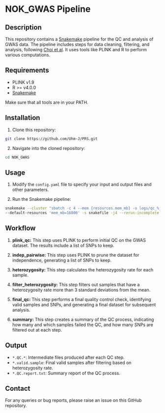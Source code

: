 # NOK_GWAS Pipeline

## Description
This repository contains a [Snakemake](https://snakemake.readthedocs.io/en/stable/) pipeline for the QC and analysis of GWAS data. The pipeline includes steps for data cleaning, filtering, and analysis, following [Choi et al](https://choishingwan.github.io/PRS-Tutorial/target/). It uses tools like PLINK and R to perform various computations.

## Requirements
- PLINK v1.9 
- R >= v4.0.0
- [Snakemake](https://snakemake.readthedocs.io/en/stable/)

Make sure that all tools are in your PATH.

## Installation
1. Clone this repository:  
```bash
git clone https://github.com/Uhm-J/PRS.git
```

2. Navigate into the cloned repository:  
```bash
cd NOK_GWAS
```

## Usage
1. Modify the `config.yaml` file to specify your input and output files and other parameters.

2. Run the Snakemake pipeline:

```bash
snakemake --cluster "sbatch -c 4 --mem {resources.mem_mb} -o logs/qc_%j.out" \
--default-resources 'mem_mb=16000' -s snakefile -j4 --rerun-incomplete
```

## Workflow
1. **plink_qc:** This step uses PLINK to perform initial QC on the GWAS dataset. The results include a list of SNPs to keep.

2. **indep_pairwise:** This step uses PLINK to prune the dataset for independence, generating a list of SNPs to keep.

3. **heterozygosity:** This step calculates the heterozygosity rate for each sample.

4. **filter_heterozygosity:** This step filters out samples that have a heterozygosity rate more than 3 standard deviations from the mean.

5. **final_qc:** This step performs a final quality control check, identifying valid samples and SNPs, and generating a final dataset for subsequent analysis.

6. **summary:** This step creates a summary of the QC process, indicating how many and which samples failed the QC, and how many SNPs are filtered out at each step.

## Output
- `*.QC.*`: Intermediate files produced after each QC step.
- `*.valid.sample`: Final valid samples after filtering based on heterozygosity rate.
- `*.QC.report.txt`: Summary report of the QC process.

## Contact
For any queries or bug reports, please raise an issue on this GitHub repository.
